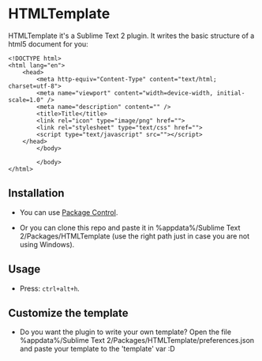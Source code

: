 HTMLTemplate
============

HTMLTemplate it's a Sublime Text 2 plugin. It writes the basic structure of a html5 document for you:

```
<!DOCTYPE html>
<html lang="en">
	<head>
		<meta http-equiv="Content-Type" content="text/html; charset=utf-8">
		<meta name="viewport" content="width=device-width, initial-scale=1.0" />
		<meta name="description" content="" />
		<title>Title</title>
		<link rel="icon" type="image/png" href="">
		<link rel="stylesheet" type="text/css" href="">
		<script type="text/javascript" src=""></script>
	</head>
		</body>

		</body>
</html>
```

## Installation ##

- You can use [Package Control](https://github.com/wbond/sublime_package_control).

- Or you can clone this repo and paste it in %appdata%/Sublime Text 2/Packages/HTMLTemplate (use the right path just in case you are not using Windows).


## Usage ##

- Press: `ctrl+alt+h`.

## Customize the template ##

- Do you want the plugin to write your own template? Open the file %appdata%/Sublime Text 2/Packages/HTMLTemplate/preferences.json and paste your template to the 'template' var :D



